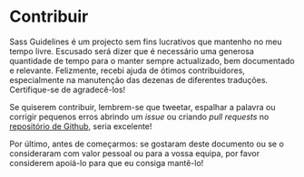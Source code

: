 
# Contribuir

Sass Guidelines é um projecto sem fins lucrativos que mantenho no meu tempo livre. Escusado será dizer que é necessário uma generosa quantidade de tempo para o manter sempre actualizado, bem documentado e relevante. Felizmente, recebi ajuda de ótimos contribuidores, especialmente na manutenção das dezenas de <label for="aside-toggle" class="link-like">diferentes traduções</label>. Certifique-se de agradecê-los!

Se quiserem contribuir, lembrem-se que tweetar, espalhar a palavra ou corrigir pequenos erros abrindo um _issue_ ou criando _pull requests_ no [repositório de Github](https://github.com/KittyGiraudel/sass-guidelines), seria excelente!

Por último, antes de começarmos: se gostaram deste documento ou se o consideraram com valor pessoal ou para a vossa equipa, por favor considerem apoiá-lo para que eu consiga mantê-lo!
